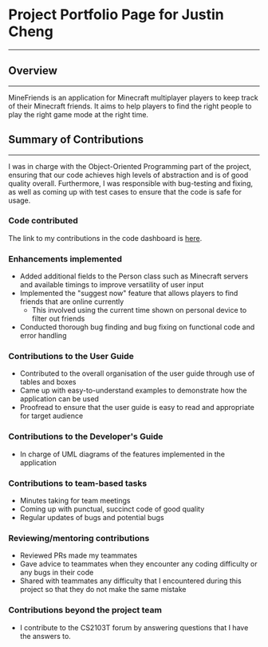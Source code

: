 # Project Portfolio Page for Justin Cheng

---
## Overview

---
MineFriends is an application for Minecraft multiplayer players to keep track of their Minecraft friends. It aims to help players to find the right people to play the right game mode at the right time.

## Summary of Contributions

---
I was in charge with the Object-Oriented Programming part of the project, ensuring that our code achieves high levels of abstraction and is of good quality overall. Furthermore,
I was responsible with bug-testing and fixing, as well as coming up with test cases to ensure that the code is safe for usage.

### Code contributed

The link to my contributions in the code dashboard is [here](https://nus-cs2103-ay2223s1.github.io/tp-dashboard/?search=chustinjeng&breakdown=true).

### Enhancements implemented

- Added additional fields to the Person class such as Minecraft servers and available timings to improve versatility of user input
- Implemented the "suggest now" feature that allows players to find friends that are online currently
  - This involved using the current time shown on personal device to filter out friends
- Conducted thorough bug finding and bug fixing on functional code and error handling

### Contributions to the User Guide

- Contributed to the overall organisation of the user guide through use of tables and boxes
- Came up with easy-to-understand examples to demonstrate how the application can be used
- Proofread to ensure that the user guide is easy to read and appropriate for target audience

### Contributions to the Developer's Guide

- In charge of UML diagrams of the features implemented in the application


### Contributions to team-based tasks

- Minutes taking for team meetings
- Coming up with punctual, succinct code of good quality
- Regular updates of bugs and potential bugs

### Reviewing/mentoring contributions

- Reviewed PRs made my teammates
- Gave advice to teammates when they encounter any coding difficulty or any bugs in their code
- Shared with teammates any difficulty that I encountered during this project so that they do not make the same mistake

### Contributions beyond the project team
- I contribute to the CS2103T forum by answering questions that I have the answers to.